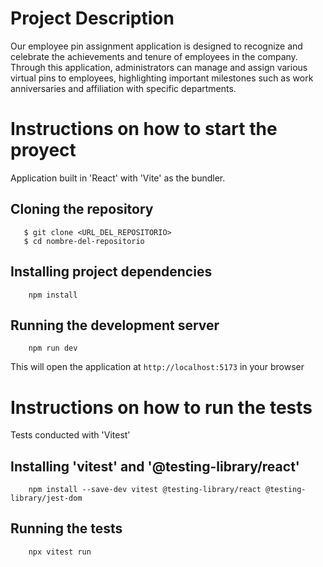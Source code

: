# Project Description

Our employee pin assignment application is designed to recognize and celebrate the achievements and tenure of employees in the company. Through this application, administrators can manage and assign various virtual pins to employees, highlighting important milestones such as work anniversaries and affiliation with specific departments.

# Instructions on how to start the proyect

Application built in 'React' with 'Vite' as the bundler.

## Cloning the repository

```shell
   $ git clone <URL_DEL_REPOSITORIO>
   $ cd nombre-del-repositorio
```

## Installing project dependencies

```shell
    npm install
```

## Running the development server

```shell
    npm run dev
```

This will open the application at `http://localhost:5173` in your browser

# Instructions on how to run the tests

Tests conducted with 'Vitest'

## Installing 'vitest' and '@testing-library/react'

```shell
    npm install --save-dev vitest @testing-library/react @testing-library/jest-dom
```

## Running the tests

```shell
    npx vitest run
```
